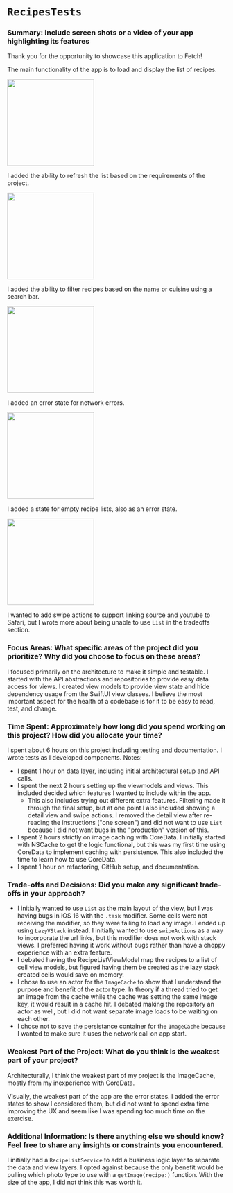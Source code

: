 # ``RecipesTests``

### Summary: Include screen shots or a video of your app highlighting its features

Thank you for the opportunity to showcase this application to Fetch!

The main functionality of the app is to load and display the list of recipes. 

<img src="https://github.com/user-attachments/assets/ab34741e-8456-4006-881c-82f0942ee368" width="200" />

I added the ability to refresh the list based on the requirements of the project.

<img src="https://github.com/user-attachments/assets/97845b9f-ae27-495e-bde4-c772d0c4b685" width="200" />

I added the ability to filter recipes based on the name or cuisine using a search bar.

<img src="https://github.com/user-attachments/assets/295ecea9-e1f7-49fa-9f9f-f9d7f2244610" width="200" />

I added an error state for network errors.

<img src="https://github.com/user-attachments/assets/6f8edee5-f53e-47aa-81f1-06156865fd32" width="200" />

I added a state for empty recipe lists, also as an error state.

<img src="https://github.com/user-attachments/assets/6f8edee5-f53e-47aa-81f1-06156865fd32" width="200" />

I wanted to add swipe actions to support linking source and youtube to Safari, but I wrote more about being unable to use ``List`` in the tradeoffs section.

### Focus Areas: What specific areas of the project did you prioritize? Why did you choose to focus on these areas?
I focused primarily on the architecture to make it simple and testable. I started with the API abstractions and repositories to provide easy data access for views. I created view models to provide view state and hide dependency usage from the SwiftUI view classes. I believe the most important aspect for the health of a codebase is for it to be easy to read, test, and change.


### Time Spent: Approximately how long did you spend working on this project? How did you allocate your time?
I spent about 6 hours on this project including testing and documentation. I wrote tests as I developed components. Notes:
* I spent 1 hour on data layer, including initial architectural setup and API calls.
* I spent the next 2 hours setting up the viewmodels and views. This included decided which features I wanted to include within the app.
   * This also includes trying out different extra features. Filtering made it through the final setup, but at one point I also included showing a detail view and swipe actions. I removed the detail view after re-reading the instructions ("one screen") and did not want to use ``List`` because I did not want bugs in the "production" version of this.
* I spent 2 hours strictly on image caching with CoreData. I initially started with NSCache to get the logic functional, but this was my first time using CoreData to implement caching with persistence. This also included the time to learn how to use CoreData.
* I spent 1 hour on refactoring, GitHub setup, and documentation.

### Trade-offs and Decisions: Did you make any significant trade-offs in your approach?
* I initially wanted to use ``List`` as the main layout of the view, but I was having bugs in iOS 16 with the ``.task`` modifier. Some cells were not receiving the modifier, so they were failing to load any image. I ended up using ``LazyVStack`` instead. I initially wanted to use ``swipeActions`` as a way to incorporate the url links, but this modifier does not work with stack views. I preferred having it work without bugs rather than have a choppy experience with an extra feature.
* I debated having the RecipeListViewModel map the recipes to a list of cell view models, but figured having them be created as the lazy stack created cells would save on memory.
* I chose to use an actor for the ``ImageCache`` to show that I understand the purpose and benefit of the actor type. In theory if a thread tried to get an image from the cache while the cache was setting the same image key, it would result in a cache hit. I debated making the repository an actor as well, but I did not want separate image loads to be waiting on each other.
* I chose not to save the persistance container for the ``ImageCache`` because I wanted to make sure it uses the network call on app start.

### Weakest Part of the Project: What do you think is the weakest part of your project?
Architecturally, I think the weakest part of my project is the ImageCache, mostly from my inexperience with CoreData. 

Visually, the weakest part of the app are the error states. I added the error states to show I considered them, but did not want to spend extra time improving the UX and seem like I was spending too much time on the exercise.

### Additional Information: Is there anything else we should know? Feel free to share any insights or constraints you encountered.
I initially had a ``RecipeListService`` to add a business logic layer to separate the data and view layers. I opted against because the only benefit would be pulling which photo type to use with a ``getImage(recipe:)`` function. With the size of the app, I did not think this was worth it.

